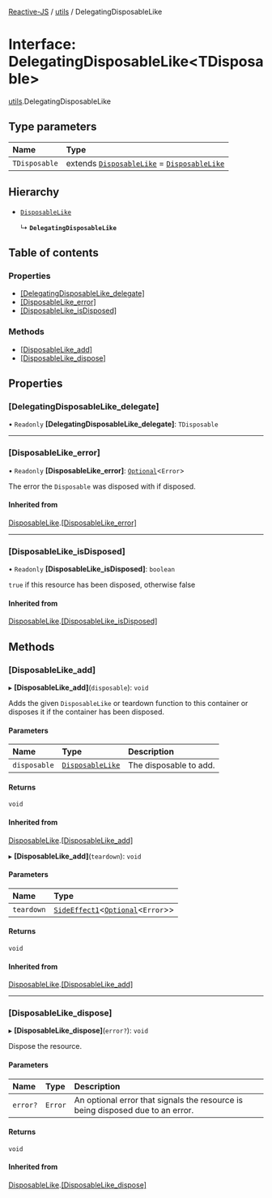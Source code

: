 [Reactive-JS](../README.md) / [utils](../modules/utils.md) / DelegatingDisposableLike

# Interface: DelegatingDisposableLike<TDisposable\>

[utils](../modules/utils.md).DelegatingDisposableLike

## Type parameters

| Name | Type |
| :------ | :------ |
| `TDisposable` | extends [`DisposableLike`](utils.DisposableLike.md) = [`DisposableLike`](utils.DisposableLike.md) |

## Hierarchy

- [`DisposableLike`](utils.DisposableLike.md)

  ↳ **`DelegatingDisposableLike`**

## Table of contents

### Properties

- [[DelegatingDisposableLike\_delegate]](utils.DelegatingDisposableLike.md#[delegatingdisposablelike_delegate])
- [[DisposableLike\_error]](utils.DelegatingDisposableLike.md#[disposablelike_error])
- [[DisposableLike\_isDisposed]](utils.DelegatingDisposableLike.md#[disposablelike_isdisposed])

### Methods

- [[DisposableLike\_add]](utils.DelegatingDisposableLike.md#[disposablelike_add])
- [[DisposableLike\_dispose]](utils.DelegatingDisposableLike.md#[disposablelike_dispose])

## Properties

### [DelegatingDisposableLike\_delegate]

• `Readonly` **[DelegatingDisposableLike\_delegate]**: `TDisposable`

___

### [DisposableLike\_error]

• `Readonly` **[DisposableLike\_error]**: [`Optional`](../modules/functions.md#optional)<`Error`\>

The error the `Disposable` was disposed with if disposed.

#### Inherited from

[DisposableLike](utils.DisposableLike.md).[[DisposableLike_error]](utils.DisposableLike.md#[disposablelike_error])

___

### [DisposableLike\_isDisposed]

• `Readonly` **[DisposableLike\_isDisposed]**: `boolean`

`true` if this resource has been disposed, otherwise false

#### Inherited from

[DisposableLike](utils.DisposableLike.md).[[DisposableLike_isDisposed]](utils.DisposableLike.md#[disposablelike_isdisposed])

## Methods

### [DisposableLike\_add]

▸ **[DisposableLike_add]**(`disposable`): `void`

Adds the given `DisposableLike` or teardown function to this container or disposes it if the container has been disposed.

#### Parameters

| Name | Type | Description |
| :------ | :------ | :------ |
| `disposable` | [`DisposableLike`](utils.DisposableLike.md) | The disposable to add. |

#### Returns

`void`

#### Inherited from

[DisposableLike](utils.DisposableLike.md).[[DisposableLike_add]](utils.DisposableLike.md#[disposablelike_add])

▸ **[DisposableLike_add]**(`teardown`): `void`

#### Parameters

| Name | Type |
| :------ | :------ |
| `teardown` | [`SideEffect1`](../modules/functions.md#sideeffect1)<[`Optional`](../modules/functions.md#optional)<`Error`\>\> |

#### Returns

`void`

#### Inherited from

[DisposableLike](utils.DisposableLike.md).[[DisposableLike_add]](utils.DisposableLike.md#[disposablelike_add])

___

### [DisposableLike\_dispose]

▸ **[DisposableLike_dispose]**(`error?`): `void`

Dispose the resource.

#### Parameters

| Name | Type | Description |
| :------ | :------ | :------ |
| `error?` | `Error` | An optional error that signals the resource is being disposed due to an error. |

#### Returns

`void`

#### Inherited from

[DisposableLike](utils.DisposableLike.md).[[DisposableLike_dispose]](utils.DisposableLike.md#[disposablelike_dispose])
